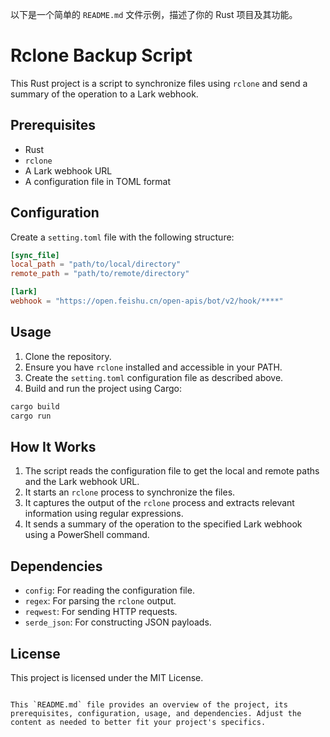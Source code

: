 以下是一个简单的 `README.md` 文件示例，描述了你的 Rust 项目及其功能。


# Rclone Backup Script

This Rust project is a script to synchronize files using `rclone` and send a summary of the operation to a Lark webhook.

## Prerequisites

- Rust
- `rclone`
- A Lark webhook URL
- A configuration file in TOML format

## Configuration

Create a `setting.toml` file with the following structure:

```toml
[sync_file]
local_path = "path/to/local/directory"
remote_path = "path/to/remote/directory"

[lark]
webhook = "https://open.feishu.cn/open-apis/bot/v2/hook/****"
```

## Usage

1. Clone the repository.
2. Ensure you have `rclone` installed and accessible in your PATH.
3. Create the `setting.toml` configuration file as described above.
4. Build and run the project using Cargo:

```sh
cargo build
cargo run
```

## How It Works

1. The script reads the configuration file to get the local and remote paths and the Lark webhook URL.
2. It starts an `rclone` process to synchronize the files.
3. It captures the output of the `rclone` process and extracts relevant information using regular expressions.
4. It sends a summary of the operation to the specified Lark webhook using a PowerShell command.

## Dependencies

- `config`: For reading the configuration file.
- `regex`: For parsing the `rclone` output.
- `reqwest`: For sending HTTP requests.
- `serde_json`: For constructing JSON payloads.

## License

This project is licensed under the MIT License.
```

This `README.md` file provides an overview of the project, its prerequisites, configuration, usage, and dependencies. Adjust the content as needed to better fit your project's specifics.
